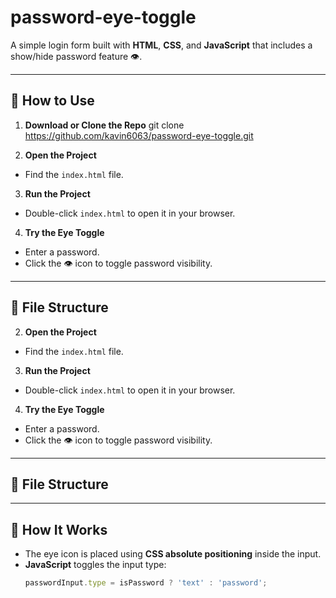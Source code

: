 # password-eye-toggle

A simple login form built with **HTML**, **CSS**, and **JavaScript** that includes a show/hide password feature 👁️.

---

## 🚀 How to Use

1. **Download or Clone the Repo**
git clone https://github.com/kavin6063/password-eye-toggle.git

2. **Open the Project**
- Find the `index.html` file.

3. **Run the Project**
- Double-click `index.html` to open it in your browser.

4. **Try the Eye Toggle**
- Enter a password.
- Click the 👁️ icon to toggle password visibility.

---

## 📁 File Structure

2. **Open the Project**
- Find the `index.html` file.

3. **Run the Project**
- Double-click `index.html` to open it in your browser.

4. **Try the Eye Toggle**
- Enter a password.
- Click the 👁️ icon to toggle password visibility.

---

## 📁 File Structure


---

## 🧠 How It Works

- The eye icon is placed using **CSS absolute positioning** inside the input.
- **JavaScript** toggles the input type:
  ```js
  passwordInput.type = isPassword ? 'text' : 'password';
